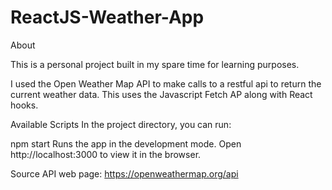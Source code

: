 # ReactJS-Weather-App

About


This is a personal project built in my spare time for learning purposes.

I used the Open Weather Map API to make calls to a restful api to return the current weather data.
This uses the Javascript Fetch AP along with React hooks.

Available Scripts
In the project directory, you can run:

npm start
Runs the app in the development mode.
Open http://localhost:3000 to view it in the browser.

Source API web page: https://openweathermap.org/api
